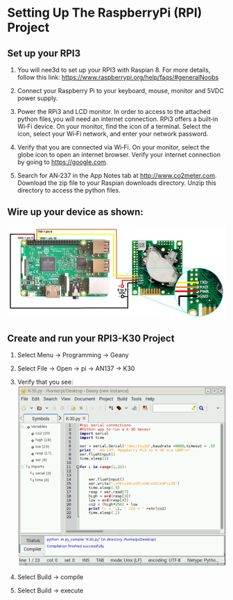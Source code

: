 # Setting Up The RaspberryPi (RPI) Project

## Set up your RPI3

1. You will nee3d to set up your RPI3 with Raspian 8. For more details, follow this link: https://www.raspberrypi.org/help/faqs/#generalNoobs

2. Connect your Raspberry Pi to your keyboard, mouse, monitor and 5VDC power supply.

3. Power the RPi3 and LCD monitor. In order to access to the attached python files,you will need an internet connection. RPi3 offers a built‐in Wi‐Fi device. On your monitor, find the icon of a terminal. Select the icon, select your Wi‐Fi network, and enter your network password.

4. Verify that you are connected via Wi‐Fi. On your monitor, select the globe icon to open an internet browser. Verify your internet connection by going to https://google.com.

5. Search for AN‐237 in the App Notes tab at http://www.co2meter.com. Download the zip file to your Raspian downloads directory. Unzip this directory to access the python files.

## Wire up your device as shown:

![Rx -> Rx; Tx -> Tx](wiring.png)

## Create and run your RPI3-K30 Project
   1. Select Menu -> Programming -> Geany

   2. Select File -> Open -> pi -> AN137 -> K30

   3. Verify that you see:
   ![Alt text](geany.png)

   4. Select Build -> compile

   5. Select Build -> execute
